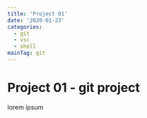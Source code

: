 ```yaml
---
title: 'Project 01'
date: '2020-01-23'
categories:
  - git
  - vsc
  - shell
mainTag: git
---
```


# Project 01 - git project

lorem ipsum
